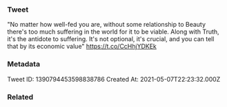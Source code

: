 ### Tweet
"No matter how well-fed you are, without some relationship to Beauty there's too much suffering in the world for it to be viable. Along with Truth, it's the antidote to suffering. It's not optional, it's crucial, and you can tell that by its economic value" https://t.co/CcHhjYDKEk

### Metadata
Tweet ID: 1390794453598838786
Created At: 2021-05-07T22:23:32.000Z

### Related

